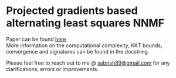 # Projected gradients based alternating least squares NNMF

Paper can be found <a href="https://www.csie.ntu.edu.tw/~cjlin/papers/pgradnmf.pdf" target="_blank">here</a><br/>
More information on the computational complexity, KKT bounds, convergence and signatures can be found in the docstring.<br/>

Please feel free to reach out to me @ sabrish89@gmail.com for any clarifications, errors or improvements.
